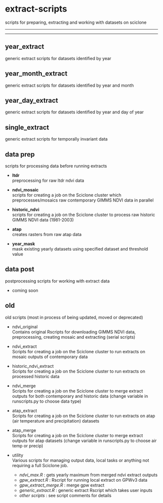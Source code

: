 # extract-scripts

scripts for preparing, extracting and working with datasets on sciclone

--------------------------------------------------
--------------------------------------------------

## year_extract
generic extract scripts for datasets identified by year

## year_month_extract
generic extract scripts for datasets identified by year and month

## year_day_extract
generic extract scripts for datasets identified by year and day of year

## single_extract
generic extract scripts for temporally invariant data



## data prep 
scripts for processing data before running extracts

- **ltdr**  
   preprocessing for raw ltdr ndvi data

- **ndvi_mosaic**  
   scripts for creating a job on the Sciclone cluster which preprocesses/mosaics raw contemporary GIMMS NDVI data in parallel

- **historic_ndvi**  
   scripts for creating a job on the Sciclone cluster to process raw historic GIMMS NDVI data (1981-2003)

- **atap**  
   creates rasters from raw atap data

- **year_mask**  
    mask existing yearly datasets using specified dataset and threshold value
    

## data post
postprocessing scripts for working with extract data

- coming soon



## old
old scripts (most in process of being updated, moved or deprecated)


- ndvi_original  
    Contains original Rscripts for downloading GIMMS NDVI data, preprocessing, creating mosaic and extracting (serial scripts)

- ndvi_extract  
    Scripts for creating a job on the Sciclone cluster to run extracts on mosaic outputs of contemporary data

- historic_ndvi_extract  
    Scripts for creating a job on the Sciclone cluster to run extracts on processed historic data

- ndvi_merge  
    Scripts for creating a job on the Sciclone cluster to merge extract outputs for both contemporary and historic data (change variable in runscripts.py to choose data type)

- atap_extract  
    Scripts for creating a job on the Sciclone cluster to run extracts on atap (air temperature and precipitation) datasets

- atap_merge  
    Scripts for creating a job on the Sciclone cluster to merge extract outputs for atap datasets (change variable in runscripts.py to choose air temp or precip)

- utility  
    Various scripts for managing output data, local tasks or anything not requiring a full Sciclone job.
    - _ndvi_max.R_ : gets yearly maximum from merged ndvi extract outputs
    - _gpw_extract.R_ : Rscript for running local extract on GPWv3 data
    - _gpw_extract_merge.R_ : merge gpw extract
    - _generic_extract.R_ : generic extract Rscript which takes user inputs
    - _other scripts_ : see script comments for details

